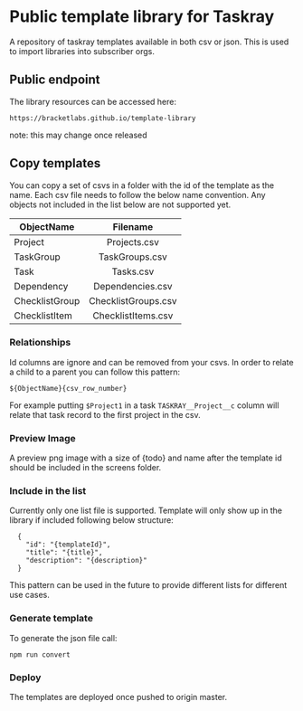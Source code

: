 # Public template library for Taskray

A repository of taskray templates available in both csv or json. This is used to import libraries into subscriber orgs.

## Public endpoint

The library resources can be accessed here:

`https://bracketlabs.github.io/template-library`

note: this may change once released

## Copy templates

You can copy a set of csvs in a folder with the id of the template as the name.
Each csv file needs to follow the below name convention. Any objects not included in the list below are not supported yet.

| ObjectName     |      Filename       |
| -------------- | :-----------------: |
| Project        |    Projects.csv     |
| TaskGroup      |   TaskGroups.csv    |
| Task           |      Tasks.csv      |
| Dependency     |  Dependencies.csv   |
| ChecklistGroup | ChecklistGroups.csv |
| ChecklistItem  | ChecklistItems.csv  |

### Relationships

Id columns are ignore and can be removed from your csvs. In order to relate a child to a parent you can follow this pattern:

`${ObjectName}{csv_row_number}`

For example putting `$Project1` in a task `TASKRAY__Project__c` column will relate that task record to the first project in the csv.

### Preview Image

A preview png image with a size of {todo} and name after the template id should be included in the screens folder.

### Include in the list

Currently only one list file is supported. Template will only show up in the library if included following below structure:

```
  {
    "id": "{templateId}",
    "title": "{title}",
    "description": "{description}"
  }
```

This pattern can be used in the future to provide different lists for different use cases.

### Generate template

To generate the json file call:

`npm run convert`

### Deploy

The templates are deployed once pushed to origin master.
